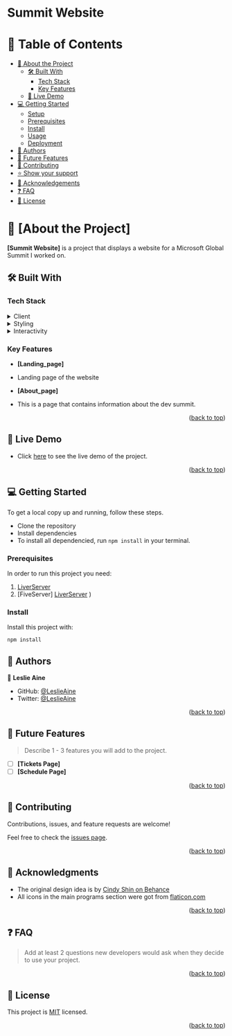 <a name="readme-top"></a>

<!-- TABLE OF CONTENTS -->

# Summit Website

<a name="readme-top"></a>
# 📗 Table of Contents

- [📖 About the Project](#about-project)
  - [🛠 Built With](#built-with)
    - [Tech Stack](#tech-stack)
    - [Key Features](#key-features)
  - [🚀 Live Demo](#live-demo)
- [💻 Getting Started](#getting-started)
  - [Setup](#setup)
  - [Prerequisites](#prerequisites)
  - [Install](#install)
  - [Usage](#usage)
  - [Deployment](#triangular_flag_on_post-deployment)
- [👥 Authors](#authors)
- [🔭 Future Features](#future-features)
- [🤝 Contributing](#contributing)
- [⭐️ Show your support](#support)
- [🙏 Acknowledgements](#acknowledgements)
- [❓ FAQ](#faq)
- [📝 License](#license)

# 📖 [About the Project] <a name="about-project"></a>


**[Summit Website]** is a project that displays a website for a Microsoft Global Summit I worked on.

## 🛠 Built With <a name="built-with"></a>

### Tech Stack <a name="tech-stack"></a>

<details>
  <summary>Client</summary>
  <ul>
    <li><a href="https://www.w3schools.com/html/">HTML</a></li>
  </ul>
</details>

<details>
  <summary>Styling</summary>
  <ul>
    <li><a href="https://www.w3schools.com/css/">CSS</a></a></li>
  </ul>
</details>

<details>
  <summary>Interactivity</summary>
  <ul>
    <li><a href="https://www.w3schools.com/html/">JavaScript</a></a></li>
  </ul>
</details>

### Key Features <a name="key-features"></a>

- **[Landing_page]**
- Landing page of the website

- **[About_page]**
- This is a page that contains information about the dev summit.


<p align="right">(<a href="#readme-top">back to top</a>)</p>

## 🚀 Live Demo <a name="live-demo"></a>

- Click [here](https://leslieaine.github.io/Microsoft-capstone/) to see the live demo of the project.

<p align="right">(<a href="#readme-top">back to top</a>)</p>

## 💻 Getting Started <a name="getting-started"></a>

To get a local copy up and running, follow these steps.

- Clone the repository
- Install dependencies
- To install all dependencied, run `npm install` in your terminal.

### Prerequisites

In order to run this project you need:

1. [LiverServer](https://marketplace.visualstudio.com/items?itemName=ritwickdey.LiveServer)
1. [FiveServer] [LiverServer](https://marketplace.visualstudio.com/items?itemName=ritwickdey.LiveServer)
   )

### Install

Install this project with:

```cd module_1_capstone
npm install
```
## 👥 Authors <a name="authors"></a>

👤 **Leslie Aine**

- GitHub: [@LeslieAine](https://github.com/LeslieAine)
- Twitter: [@LeslieAine](https://twitter.com/LeslieAine)

<p align="right">(<a href="#readme-top">back to top</a>)</p>

## 🔭 Future Features <a name="future-features"></a>

> Describe 1 - 3 features you will add to the project.

- [ ] **[Tickets Page]**
- [ ] **[Schedule Page]**

<p align="right">(<a href="#readme-top">back to top</a>)</p>

## 🤝 Contributing <a name="contributing"></a>

Contributions, issues, and feature requests are welcome!

Feel free to check the [issues page](../../issues/).

<p align="right">(<a href="#readme-top">back to top</a>)</p>

## 🙏 Acknowledgments <a name="acknowledgements"></a>

- The original design idea is by [Cindy Shin on Behance](https://www.behance.net/adagio07)
- All icons in the main programs section were got from [flaticon.com](https://www.flaticon.com/)

<p align="right">(<a href="#readme-top">back to top</a>)</p>

<!-- FAQ (optional) -->

## ❓ FAQ <a name="faq"></a>

> Add at least 2 questions new developers would ask when they decide to use your project.


<p align="right">(<a href="#readme-top">back to top</a>)</p>


## 📝 License <a name="license"></a>

This project is [MIT](LICENSE.md) licensed.

<p align="right">(<a href="#readme-top">back to top</a>)</p>
